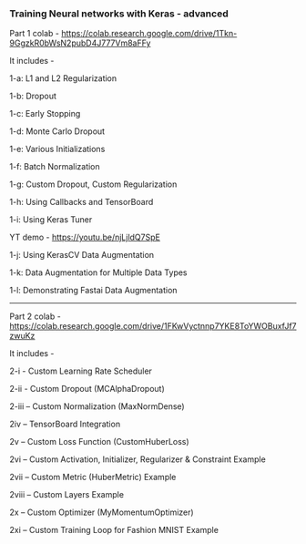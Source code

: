 ### Training Neural networks with Keras - advanced

Part 1 colab - https://colab.research.google.com/drive/1Tkn-9GgzkR0bWsN2pubD4J777Vm8aFFy 

It includes - 

1-a: L1 and L2 Regularization

1-b: Dropout

1-c: Early Stopping

1-d: Monte Carlo Dropout

1-e: Various Initializations

1-f: Batch Normalization

1-g: Custom Dropout, Custom Regularization

1-h: Using Callbacks and TensorBoard

1-i: Using Keras Tuner

YT demo - https://youtu.be/njLjldQ7SpE

1-j: Using KerasCV Data Augmentation

1-k: Data Augmentation for Multiple Data Types

1-l: Demonstrating Fastai Data Augmentation
_________________________________________________________________________________________________________________________________________

Part 2 colab - https://colab.research.google.com/drive/1FKwVyctnnp7YKE8ToYWOBuxfJf7zwuKz

It includes - 

2-i - Custom Learning Rate Scheduler

2-ii - Custom Dropout (MCAlphaDropout)

2-iii – Custom Normalization (MaxNormDense)

2iv – TensorBoard Integration

2v – Custom Loss Function (CustomHuberLoss)

2vi – Custom Activation, Initializer, Regularizer & Constraint Example

2vii – Custom Metric (HuberMetric) Example

2viii – Custom Layers Example

2x – Custom Optimizer (MyMomentumOptimizer)

2xi – Custom Training Loop for Fashion MNIST Example
